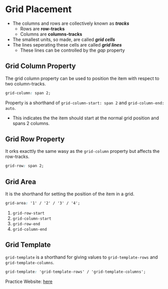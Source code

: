 # Grid Placement

* The columns and rows are collectively known as **_tracks_**
    * Rows are **row-tracks**
    * Columns are **columns-tracks**
* The smallest units, so made, are called **_grid cells_**
* The lines seperating these cells are called **_grid lines_**
    * These lines can be controlled by the *gap* property


## Grid Column Property

The grid column property can be used to position the item with respect to two column-tracks.
``` css
grid-column: span 2;
```
Property is a shorthand of `grid-column-start: span 2` and `grid-column-end: auto`.
* This indicates the the item should start at the normal grid position and spans 2 columns.

## Grid Row Property

It orks exacttly the same wasy as the `grid-column` property but affects the row-tracks.
```css
grid-row: span 2;
```

## Grid Area

It is the shorthand for setting the position of the item in a grid.
```css
grid-area: '1' / '2' / '3' / '4';
```
1. `grid-row-start`
2. `grid-column-start`
3. `grid-row-end`
4. `grid-column-end`

## Grid Template

`grid-template` is a shorthand for giving values to `grid-template-rows` and `grid-template-columns`.
```css
grid-template: 'grid-template-rows' / 'grid-template-columns';
```

Practice Website: [here](https://appbrewery.github.io/gridgarden/)